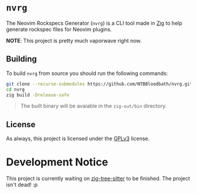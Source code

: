 


# `nvrg`

The Neovim Rockspecs Generator (`nvrg`) is a CLI tool made in [Zig](https://ziglang.org) to help
generate rockspec files for Neovim plugins.

**NOTE**: This project is pretty much vaporwave right now.


## Building

To build `nvrg` from source you should run the following commands:
```bash
git clone --recurse-submodules https://github.com/NTBBloodbath/nvrg.git
cd nvrg
zig build -Drelease-safe
```

> The built binary will be avaiable in the `zig-out/bin` directory.


## License

As always, this project is licensed under the [GPLv3](./LICENSE) license.


# Development Notice

This project is currently waiting on
[zig-tree-sitter](https://github.com/vhyrro/zig-tree-sitter) to be finished.
The project isn't dead! :p